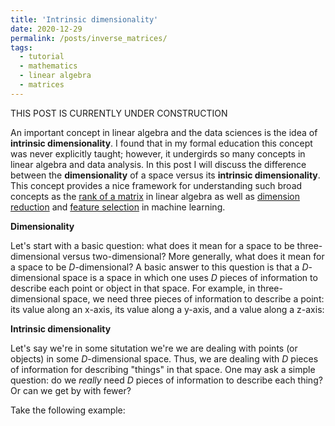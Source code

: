 ```yaml
---
title: 'Intrinsic dimensionality'
date: 2020-12-29
permalink: /posts/inverse_matrices/
tags:
  - tutorial
  - mathematics
  - linear algebra
  - matrices
---
```


THIS POST IS CURRENTLY UNDER CONSTRUCTION

An important concept in linear algebra and the data sciences is the idea of **intrinsic dimensionality**.  I found that in my formal education this concept was never explicitly taught; however, it undergirds so many concepts in linear algebra and data analysis. In this post I will discuss the difference between the **dimensionality** of a space versus its **intrinsic dimensionality**.  This concept provides a nice framework for understanding such broad concepts as the [rank of a matrix](https://en.wikipedia.org/wiki/Rank_(linear_algebra)) in linear algebra as well as [dimension reduction](https://en.wikipedia.org/wiki/Dimensionality_reduction) and [feature selection](https://en.wikipedia.org/wiki/Feature_extraction) in machine learning. 

**Dimensionality**

Let's start with a basic question: what does it mean for a space to be three-dimensional versus two-dimensional?  More generally, what does it mean for a space to be $D$-dimensional? A basic answer to this question is that a $D$-dimensional space is a space in which one uses $D$ pieces of information to describe each point or object in that space. For example, in three-dimensional space, we need three pieces of information to describe a point: its value along an x-axis, its value along a y-axis, and a value along a z-axis:



**Intrinsic dimensionality**

Let's say we're in some situtation we're we are dealing with points (or objects) in some $D$-dimensional space. Thus, we are dealing with $D$ pieces of information for describing "things" in that space. One may ask a simple question: do we *really* need $D$ pieces of information to describe each thing? Or can we get by with fewer?

Take the following example:
